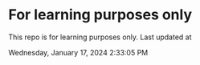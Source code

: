 # For learning purposes only
This repo is for learning purposes only.
Last updated at

Wednesday, January 17, 2024 2:33:05 PM

